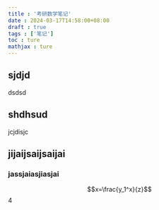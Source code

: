 ```yaml
---
title : '考研数学笔记'
date : 2024-03-17T14:58:00+08:00
draft : true
tags : ['笔记']
toc : ture
mathjax : ture
---
```

## sjdjd
dsdsd
## shdhsud
jcjdisjc
## jijaijsaijsaijai

### jassjaiasjiasjai
$$x=\frac{y_1^x}{z}$$4
